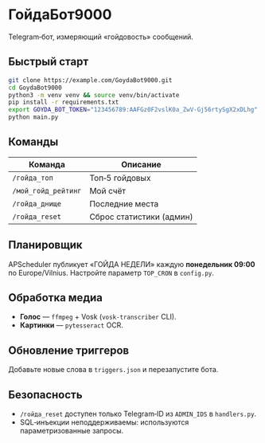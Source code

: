 
# ГойдаБот9000

Telegram‑бот, измеряющий «гойдовость» сообщений.

## Быстрый старт

```bash
git clone https://example.com/GoydaBot9000.git
cd GoydaBot9000
python3 -m venv venv && source venv/bin/activate
pip install -r requirements.txt
export GOYDA_BOT_TOKEN="123456789:AAFGz0F2vslK0a_ZwV-Gj56rtySgX2xDLhg"  # или измените config.py
python main.py
```

## Команды

| Команда | Описание |
|---------|----------|
| `/гойда_топ` | Топ‑5 гойдовых |
| `/мой_гойд_рейтинг` | Мой счёт |
| `/гойда_днище` | Последние места |
| `/гойда_reset` | Сброс статистики (админ) |

## Планировщик

APScheduler публикует «ГОЙДА НЕДЕЛИ» каждую **понедельник 09:00** по Europe/Vilnius. Настройте параметр `TOP_CRON` в `config.py`.

## Обработка медиа

* **Голос** — `ffmpeg` + Vosk (`vosk-transcriber` CLI).  
* **Картинки** — `pytesseract` OCR.  

## Обновление триггеров

Добавьте новые слова в `triggers.json` и перезапустите бота.

## Безопасность

* `/гойда_reset` доступен только Telegram‑ID из `ADMIN_IDS` в `handlers.py`.
* SQL‑инъекции неподдерживаемы: используются параметризованные запросы.
